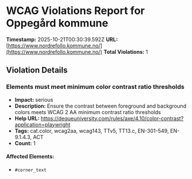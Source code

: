 # WCAG Violations Report for Oppegård kommune

**Timestamp:** 2025-10-21T00:30:39.592Z
**URL:** [https://www.nordrefollo.kommune.no/](https://www.nordrefollo.kommune.no/)
**Total Violations:** 1

## Violation Details

### Elements must meet minimum color contrast ratio thresholds

- **Impact:** serious
- **Description:** Ensure the contrast between foreground and background colors meets WCAG 2 AA minimum contrast ratio thresholds
- **Help URL:** https://dequeuniversity.com/rules/axe/4.10/color-contrast?application=playwright
- **Tags:** cat.color, wcag2aa, wcag143, TTv5, TT13.c, EN-301-549, EN-9.1.4.3, ACT
- **Count:** 1

#### Affected Elements:

- `#corner_text`
